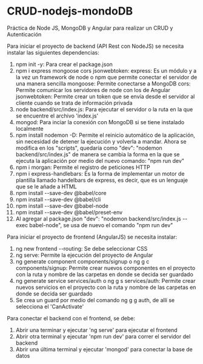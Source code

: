 # CRUD-nodejs-mondoDB
Práctica de Node JS, MongoDB y Angular para realizar un CRUD y Autenticación

Para iniciar el proyecto de backend (API Rest con NodeJS) se necesita instalar las siguientes dependencias:
1. npm init -y: Para crear el package.json
2. npm i express mongoose cors jsonwebtoken:
    express: Es un módulo y a la vez un framework de node o npm que permite conectar el servidor de una manera sencilla
    mongoose: Permite conectarse a MongoDB
    cors: Permite comunicar los servidores de node con los de Angular
    jsonwebtoken: Permite crear un token que se envía desde el servidor al cliente cuando se trata de información privada
3. node backend/src/index.js: Para ejecutar el servidor o la ruta en la que se encuentre el archivo 'index.js'
4. mongod: Para inciar la conexión con MongoDB si se tiene instalado localmente
5. npm install nodemon -D: Permite el reinicio automático de la aplicación, sin necesidad de detener la ejecución y volverla a mandar.
    Ahora se modifica en los "scripts", quedaría como "dev": "nodemon backend/src/index.js" de manera se cambia la forma en la que se ejecuta la aplicación por medio del nuevo comando: "npm run dev"
6. npm i morgan: Permite el registro de peticiones HTTP
7. npm i express-handlebars: Es la forma de implementar un motor de plantilla llamado handelbars de express, es decir, que es un lenguaje que se le añade a HTML
8. npm install --save-dev @babel/core
9. npm install --save-dev @babel/cli
10. npm install --save-dev @babel-node
11. npm install --save-dev @babel/preset-env
12. Al agregar al package.json "dev": "nodemon backend/src/index.js --exec babel-node", se usa de nuevo el comando "npm run dev"

Para iniciar el proyecto de frontend (AngularJS) se necesita instalar:
1. ng new frontend --routing: Se debe seleccionar CSS
2. ng serve: Permite la ejecución del proyecto de Angular
3. ng generate component components/signup o ng g c components/signup: Permite crear nuevos componentes en el proyecto con la ruta y nombre de las carpetas en donde se decida ser guardado
4. ng generate service services/auth o ng g s services/auth: Permite crear nuevos servicios en el proyecto con la ruta y nombre de las carpetas en donde se decida ser guardado
5. Se crea un guard por medio del comando ng g g auth, de allí se selecciona el 'CanActivate'

Para conectar el backend con el frontend, se debe:
1. Abrir una terminar y ejecutar 'ng serve' para ejecutar el frontend
2. Abrir otra terminal y ejecutar 'npm run dev' para correr el servidor del backend
3. Abrir una última terminal y ejecutar 'mongod' para conectar la base de datos